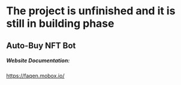 # The project is unfinished and it is still in building phase
## Auto-Buy NFT Bot

##### Website Documentation:
https://faqen.mobox.io/
